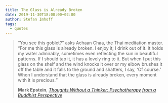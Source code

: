 ```yaml
---
title: The Glass is Already Broken
date: 2019-11-30T18:00:00+02:00
author: Stefan Imhoff
tags:
  - quotes
---
```


> <q>You see this goblet?</q> asks Achaan Chaa, the Thai meditation master. <q>For me this glass is already broken. I enjoy it; I drink out of it. It holds my water admirably, sometimes even reflecting the sun in beautiful patterns. If I should tap it, it has a lovely ring to it. But when I put this glass on the shelf and the wind knocks it over or my elbow brushes it off the table and it falls to the ground and shatters, I say, <q>Of course.</q> When I understand that the glass is already broken, every moment with it is precious.</q>
>
> **Mark Epstein**, _[Thoughts Without a Thinker: Psychotherapy from a Buddhist Perspective](http://markepsteinmd.com/?p=1)_
